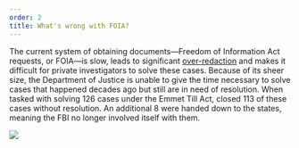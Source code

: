 ```yaml
---
order: 2
title: What's wrong with FOIA?
---
```

The current system of obtaining documents—Freedom of Information Act requests, or FOIA—is slow, leads to significant <span id="slateLink">[over-redaction](http://www.slate.com/blogs/future_tense/2013/10/03/justice_department_guilty_of_overclassifying_documents_internal_audit_finds.html)</span> and makes it difficult for private investigators to solve these cases. Because of its sheer size, the Department of Justice is unable to give the time necessary to solve cases that happened decades ago but still are in need of resolution. When tasked with solving 126 cases under the Emmet Till Act, closed 113 of these cases without resolution. An additional 8 were handed down to the states, meaning the FBI no longer involved itself with them.

<img src="http://i.imgur.com/Ef0nCQp.jpg" class="img-responsive">
